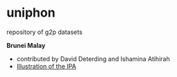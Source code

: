 # uniphon
repository of g2p datasets

<b>Brunei Malay</b>
- contributed by David Deterding and Ishamina Atihirah
- [Illustration of the IPA](https://www.cambridge.org/core/journals/journal-of-the-international-phonetic-association/article/standard-malay-brunei/F08DBC925B1AC32E65E6291C487F845A)
